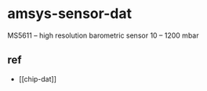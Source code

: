 
# amsys-sensor-dat

MS5611 – high resolution barometric sensor 10 – 1200 mbar


## ref 

- [[chip-dat]]